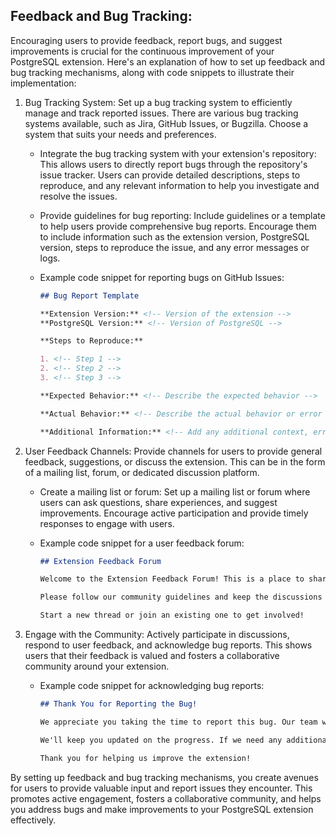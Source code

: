 ## Feedback and Bug Tracking:
Encouraging users to provide feedback, report bugs, and suggest improvements is crucial for the continuous improvement of your PostgreSQL extension. Here's an explanation of how to set up feedback and bug tracking mechanisms, along with code snippets to illustrate their implementation:

1. Bug Tracking System: Set up a bug tracking system to efficiently manage and track reported issues. There are various bug tracking systems available, such as Jira, GitHub Issues, or Bugzilla. Choose a system that suits your needs and preferences.

   - Integrate the bug tracking system with your extension's repository: This allows users to directly report bugs through the repository's issue tracker. Users can provide detailed descriptions, steps to reproduce, and any relevant information to help you investigate and resolve the issues.

   - Provide guidelines for bug reporting: Include guidelines or a template to help users provide comprehensive bug reports. Encourage them to include information such as the extension version, PostgreSQL version, steps to reproduce the issue, and any error messages or logs.

   - Example code snippet for reporting bugs on GitHub Issues:

     ```markdown
     ## Bug Report Template
     
     **Extension Version:** <!-- Version of the extension -->
     **PostgreSQL Version:** <!-- Version of PostgreSQL -->
     
     **Steps to Reproduce:**
     
     1. <!-- Step 1 -->
     2. <!-- Step 2 -->
     3. <!-- Step 3 -->
     
     **Expected Behavior:** <!-- Describe the expected behavior -->
     
     **Actual Behavior:** <!-- Describe the actual behavior or error encountered -->
     
     **Additional Information:** <!-- Add any additional context, error messages, or logs -->
     ```

2. User Feedback Channels: Provide channels for users to provide general feedback, suggestions, or discuss the extension. This can be in the form of a mailing list, forum, or dedicated discussion platform.

   - Create a mailing list or forum: Set up a mailing list or forum where users can ask questions, share experiences, and suggest improvements. Encourage active participation and provide timely responses to engage with users.

   - Example code snippet for a user feedback forum:

     ```markdown
     ## Extension Feedback Forum
     
     Welcome to the Extension Feedback Forum! This is a place to share your experiences, ask questions, and provide suggestions for improving the extension.
     
     Please follow our community guidelines and keep the discussions respectful and constructive.
     
     Start a new thread or join an existing one to get involved!
     ```

3. Engage with the Community: Actively participate in discussions, respond to user feedback, and acknowledge bug reports. This shows users that their feedback is valued and fosters a collaborative community around your extension.

   - Example code snippet for acknowledging bug reports:

     ```markdown
     ## Thank You for Reporting the Bug!
     
     We appreciate you taking the time to report this bug. Our team will investigate the issue and work towards a resolution.
     
     We'll keep you updated on the progress. If we need any additional information, we'll reach out to you.
     
     Thank you for helping us improve the extension!
     ```

By setting up feedback and bug tracking mechanisms, you create avenues for users to provide valuable input and report issues they encounter. This promotes active engagement, fosters a collaborative community, and helps you address bugs and make improvements to your PostgreSQL extension effectively.
